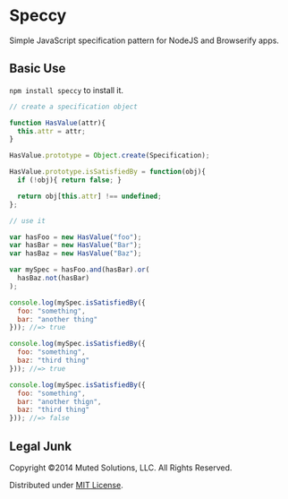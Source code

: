 # Speccy

Simple JavaScript specification pattern for NodeJS and Browserify apps.

## Basic Use

`npm install speccy` to install it.

```js
// create a specification object

function HasValue(attr){
  this.attr = attr;
}

HasValue.prototype = Object.create(Specification);

HasValue.prototype.isSatisfiedBy = function(obj){
  if (!obj){ return false; }

  return obj[this.attr] !== undefined;
};

// use it

var hasFoo = new HasValue("foo");
var hasBar = new HasValue("Bar");
var hasBaz = new HasValue("Baz");

var mySpec = hasFoo.and(hasBar).or(
  hasBaz.not(hasBar)
);

console.log(mySpec.isSatisfiedBy({
  foo: "something",
  bar: "another thing"
})); //=> true

console.log(mySpec.isSatisfiedBy({
  foo: "something",
  baz: "third thing"
})); //=> true

console.log(mySpec.isSatisfiedBy({
  foo: "something",
  bar: "another thign",
  baz: "third thing"
})); //=> false
```

## Legal Junk

Copyright &copy;2014 Muted Solutions, LLC. All Rights Reserved.

Distributed under [MIT License](http://mutedsolutions.mit-license.org).
